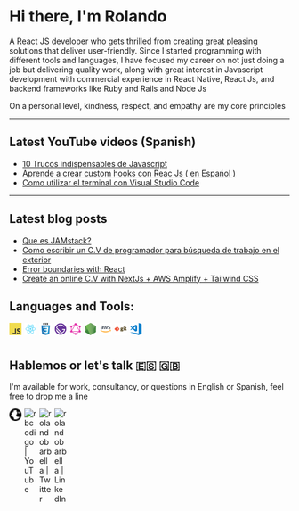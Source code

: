 # Hi there, I'm Rolando 

A React JS developer who gets thrilled from creating great pleasing solutions that deliver user-friendly. Since I started programming with different tools and languages, I have focused my career on not just doing a job but delivering quality work, along with great interest in Javascript development with commercial experience in React Native, React Js, and backend frameworks like Ruby and Rails and Node Js

On a personal level, kindness, respect, and empathy are my core principles

---

## Latest YouTube videos (Spanish)

- [10 Trucos indispensables de Javascript](https://www.youtube.com/watch?v=L0VHJa0Bmi4&t=605s)
- [Aprende a crear custom hooks con Reac Js ( en Espańol )](https://www.youtube.com/watch?v=Xqw4HTk9UZo&t=37s)
- [Como utilizar el terminal con Visual Studio Code](https://www.youtube.com/watch?v=N2kMMfMEXWI&t=44s)

---

## Latest blog posts

- [Que es JAMstack?](https://www.rbcodigo.com/posts/jamstack-en-espanol/que-es-jamstack)
- [Como escribir un C.V de programador para búsqueda de trabajo en el exterior](https://www.rbcodigo.com/posts/desarrollo-profesional-para-programadores/como-escribir-un-cv-para-busqueda-de-trabajo-en-el-exterior)
- [Error boundaries with React](https://dev.to/rolandobarbella/error-boundaries-with-react-js-51am)
- [Create an online C.V with NextJs + AWS Amplify + Tailwind CSS](https://dev.to/aws-builders/create-an-online-c-v-with-nextjs-aws-amplify-tailwind-css-4dhh)

## Languages and Tools:

<img align="left" alt="JavaScript" style="margin-right: 5px" width="22px" src="https://raw.githubusercontent.com/github/explore/80688e429a7d4ef2fca1e82350fe8e3517d3494d/topics/javascript/javascript.png" />
<img align="left" alt="React" width="22px" style="margin-right: 5px" src="https://raw.githubusercontent.com/github/explore/80688e429a7d4ef2fca1e82350fe8e3517d3494d/topics/react/react.png" />
<img align="left" alt="CSS3" width="22px" style="margin-right: 5px" src="https://raw.githubusercontent.com/github/explore/80688e429a7d4ef2fca1e82350fe8e3517d3494d/topics/css/css.png" />
<img align="left" alt="Gatsby" width="22px" style="margin-right: 5px" src="https://raw.githubusercontent.com/github/explore/e94815998e4e0713912fed477a1f346ec04c3da2/topics/gatsby/gatsby.png" /><img align="left" alt="GraphQL" width="22px" style="margin-right: 5px" src="https://raw.githubusercontent.com/github/explore/80688e429a7d4ef2fca1e82350fe8e3517d3494d/topics/graphql/graphql.png" />
<img align="left" alt="Node js" width="22px" style="margin-right: 5px" src="https://raw.githubusercontent.com/github/explore/80688e429a7d4ef2fca1e82350fe8e3517d3494d/topics/nodejs/nodejs.png" />
<img align="left" alt="Aws" width="22px" style="margin-right: 5px" src="https://raw.githubusercontent.com/github/explore/80688e429a7d4ef2fca1e82350fe8e3517d3494d/topics/aws/aws.png" />
<img align="left" alt="Git" width="22px" style="margin-right: 5px" src="https://raw.githubusercontent.com/github/explore/80688e429a7d4ef2fca1e82350fe8e3517d3494d/topics/git/git.png" />
<img align="left" alt="Visual Studio Code" width="22px" style="margin-right: 5px" src="https://raw.githubusercontent.com/github/explore/80688e429a7d4ef2fca1e82350fe8e3517d3494d/topics/visual-studio-code/visual-studio-code.png" />

<br />
<br />

## Hablemos or let's talk 🇪🇸 🇬🇧

I'm available for work, consultancy, or questions in English or Spanish, feel free to drop me a line

[<img align="left" alt="rbcodigo.com" width="22px" style="margin-right: 5px"  src="https://raw.githubusercontent.com/iconic/open-iconic/master/svg/globe.svg" />][website]

[<img align="left" alt="rbcodigo | YouTube" width="22px" style="margin-right: 5px" src="https://cdn.jsdelivr.net/npm/simple-icons@v3/icons/youtube.svg" />][youtube]
[<img align="left" alt="rolandobarbella | Twitter" width="22px" style="margin-right: 5px" src="https://cdn.jsdelivr.net/npm/simple-icons@v3/icons/twitter.svg" />][twitter]
[<img align="left" alt="rolandobarbella | LinkedIn" width="22px" style="margin-right: 5px" src="https://cdn.jsdelivr.net/npm/simple-icons@v3/icons/linkedin.svg" />][linkedin]

<br />
<br />

[website]: https://www.rbcodigo.com/
[course]: http://vsCodeHero.com
[twitter]: https://twitter.com/rolandobarbella
[youtube]: https://www.youtube.com/channel/UCPnyGGUQ9sfBC_FpAPxp55Q?
[linkedin]: https://www.linkedin.com/in/rolandobarbella/

